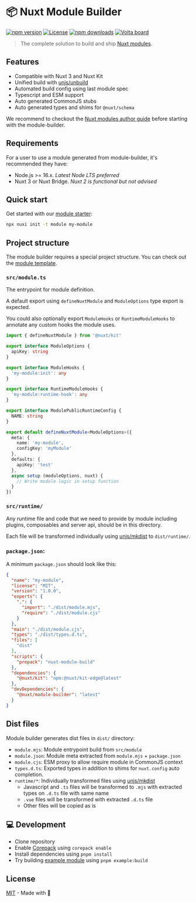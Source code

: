 # 📦 Nuxt Module Builder

[![npm version][npm-version-src]][npm-version-href]
[![License][license-src]][license-href]
[![npm downloads][npm-downloads-src]][npm-downloads-href]
<a href="https://volta.net/nuxt/module-builder?utm_source=nuxt_module_builder_readme"><img src="https://user-images.githubusercontent.com/904724/209143798-32345f6c-3cf8-4e06-9659-f4ace4a6acde.svg" alt="Volta board"></a>

> The complete solution to build and ship [Nuxt modules](https://nuxt.com/modules).

## Features

- Compatible with Nuxt 3 and Nuxt Kit
- Unified build with [unjs/unbuild](https://github.com/unjs/unbuild)
- Automated build config using last module spec
- Typescript and ESM support
- Auto generated CommonJS stubs
- Auto generated types and shims for `@nuxt/schema`

We recommend to checkout the [Nuxt modules author guide](https://nuxt.com/docs/guide/going-further/modules) before starting with the module-builder.

## Requirements

For a user to use a module generated from module-builder, it's recommended they have:
- Node.js >= 16.x. _Latest Node LTS preferred_
- Nuxt 3 or Nuxt Bridge. _Nuxt 2 is functional but not advised_

## Quick start

Get started with our [module starter](https://github.com/nuxt/starter/tree/module):

```bash
npx nuxi init -t module my-module
```

## Project structure

The module builder requires a special project structure. You can check out the [module template](https://github.com/nuxt/starter/tree/module).

### `src/module.ts`

The entrypoint for module definition.

A default export using `defineNuxtModule` and `ModuleOptions` type export is expected.

You could also optionally export `ModuleHooks` or `RuntimeModuleHooks` to annotate any custom hooks the module uses.

```ts [src/module.ts]
import { defineNuxtModule } from '@nuxt/kit'

export interface ModuleOptions {
  apiKey: string
}

export interface ModuleHooks {
  'my-module:init': any
}

export interface RuntimeModuleHooks {
  'my-module:runtime-hook': any
}

export interface ModulePublicRuntimeConfig {
  NAME: string
}

export default defineNuxtModule<ModuleOptions>({
  meta: {
    name: 'my-module',
    configKey: 'myModule'
  },
  defaults: {
    apiKey: 'test'
  },
  async setup (moduleOptions, nuxt) {
    // Write module logic in setup function
  }
})
```

### `src/runtime/`

Any runtime file and code that we need to provide by module including plugins, composables and server api, should be in this directory.

Each file will be transformed individually using [unjs/mkdist](https://github.com/unjs/mkdist) to `dist/runtime/`.

<!-- TODO: Docs about how to address runtime from within setup -->

### `package.json`:

A minimum `package.json` should look like this:

```json [package.json]
{
  "name": "my-module",
  "license": "MIT",
  "version": "1.0.0",
  "exports": {
    ".": {
      "import": "./dist/module.mjs",
      "require": "./dist/module.cjs"
    }
  },
  "main": "./dist/module.cjs",
  "types": "./dist/types.d.ts",
  "files": [
    "dist"
  ],
  "scripts": {
    "prepack": "nuxt-module-build"
  },
  "dependencies": {
    "@nuxt/kit": "npm:@nuxt/kit-edge@latest"
  },
  "devDependencies": {
    "@nuxt/module-builder": "latest"
  }
}
```

## Dist files

Module builder generates dist files in `dist/` directory:

- `module.mjs`: Module entrypoint build from `src/module`
- `module.json`: Module meta extracted from `module.mjs` + `package.json`
- `module.cjs`: ESM proxy to allow require module in CommonJS context
- `types.d.ts`: Exported types in addition to shims for `nuxt.config` auto completion.
- `runtime/*`: Individually transformed files using [unjs/mkdist](https://github.com/unjs/mkdist)
  - Javascript and `.ts` files will be transformed to `.mjs` with extracted types on `.d.ts` file with same name
  - `.vue` files will be transformed with extracted `.d.ts` file
  - Other files will be copied as is

## 💻 Development

- Clone repository
- Enable [Corepack](https://github.com/nodejs/corepack) using `corepack enable`
- Install dependencies using `pnpm install`
- Try building [example module](./example) using `pnpm example:build`

## License

[MIT](./LICENSE) - Made with 💚


<!-- Badges -->
[npm-version-src]: https://img.shields.io/npm/v/@nuxt/module-builder/latest.svg?style=flat&colorA=18181B&colorB=28CF8D
[npm-version-href]: https://npmjs.com/package/@nuxt/module-builder

[npm-downloads-src]: https://img.shields.io/npm/dt/@nuxt/module-builder.svg?style=flat&colorA=18181B&colorB=28CF8D
[npm-downloads-href]: https://npmjs.com/package/@nuxt/module-builder

[license-src]: https://img.shields.io/github/license/nuxt/module-builder.svg?style=flat&colorA=18181B&colorB=28CF8D
[license-href]: https://github.com/nuxt/module-builder/blob/main/LICENSE
